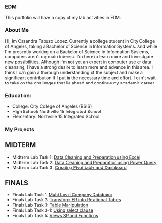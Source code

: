 
### EDM
This portfolio will have a copy of my lab activities in EDM.
### About Me
Hi, Im Casandra Tabuzo Lopez. Currently a college student in City College of Angeles, taking a Bachelor of Science in Information Systems. And while I'm presently working on a Bachelor of Science in Information Systems, computers aren't my main interest. I'm here to learn more and investigate new possibilities. Although I'm not yet an expert in computer use or data cleansing, I have a strong desire to learn more and advance in this area. I think I can gain a thorough understanding of the subject and make a significant contribution if I put in the necessary time and effort. I can't wait to take on the challenges that lie ahead and continue my academic career.
### Education:
- College: City College of Angeles (BSIS)
- High School: Northville 15 Integrated School
- Elementary: Northville 15 Integrated School
  
### My Projects
## MIDTERM
- Midterm Lab Task 1: [Data Cleaning and Preparation using Excel](Midterms%20Lab%20Task%201)
- Midterm Lab Task 2: [Data Cleaning and Preparation using Power Query](Midterms%20Lab%20Task%202)
- Midterm Lab Task 3: [Creating Pivot table and Dashboard](Midterms%20Lab%20Task%203)

## FINALS
- Finals Lab Task 1: [Multi Level Company Database](Finals%20Lab%20Task%201)
- Finals Lab Task 2: [Transform ER into Relational Tables](Finals%20Lab%20Task%202%20)
- Finals Lab Task 3: [Table Manipulation](Finals%20Lab%20Task%203)
- Finals Lab Task 3-1: [Using select clause](Finals%20Lab%20Task%203-1)
- Finals Lab Task 5: [Views SP and Functions](Finals%20Lab%20Task%205)
